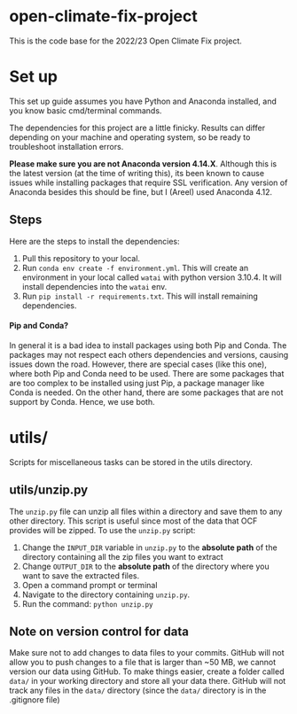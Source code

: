
# open-climate-fix-project

This is the code base for the 2022/23 Open Climate Fix project.

# Set up
This set up guide assumes you have Python and Anaconda installed, and you know basic cmd/terminal commands.

The dependencies for this project are a little finicky. Results can differ depending on your machine and operating system, so be ready to troubleshoot installation errors.

**Please make sure you are not Anaconda version 4.14.X**. Although this is the latest version (at the time of writing this), its been known to cause issues while installing packages that require SSL verification. Any version of Anaconda besides this should be fine, but I (Areel) used Anaconda 4.12.
## Steps
Here are the steps to install the dependencies:
1. Pull this repository to your local.
2. Run `conda env create -f environment.yml`. This will create an environment in your local called `watai` with python version 3.10.4. It will install dependencies into the `watai` env.
3. Run `pip install -r requirements.txt`. This will install remaining dependencies.

#### Pip and Conda?
In general it is a bad idea to install packages using both Pip and Conda. The packages may not respect each others dependencies and versions, causing issues down the road. However, there are special cases (like this one), where both Pip and Conda need to be used. There are some packages that are too complex to be installed using just Pip, a package manager like Conda is needed. On the other hand, there are some packages that are not support by Conda. Hence, we use both. 
# utils/
Scripts for miscellaneous tasks can be stored in the utils directory.
## utils/unzip.py
The `unzip.py` file can unzip all files within a directory and save them to any other directory. This script is useful since most of the data that OCF provides will be zipped.
To use the `unzip.py` script:
1. Change the `INPUT_DIR` variable in `unzip.py` to the **absolute path** of the directory containing all the zip files you want to extract
2. Change `OUTPUT_DIR` to the **absolute path** of the directory where you want to save the extracted files.
3. Open a command prompt or terminal
4. Navigate to the directory containing `unzip.py`.
5. Run the command: `python unzip.py`

## Note on version control for data
Make sure not to add changes to data files to your commits. GitHub will not allow you to push changes to a file that is larger than ~50 MB, we cannot version our data using GitHub. To make things easier, create a folder called `data/` in your working directory and store all your data there. GitHub will not track any files in the `data/` directory (since the `data/` directory is in the .gitignore file)
